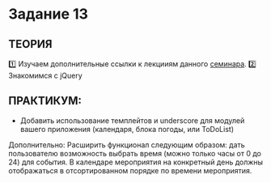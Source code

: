# Задание 13
## ТЕОРИЯ

:one: Изучаем дополнительные ссылки к лекцииям данного [семинара](https://github.com/LisKorzun/learning-js__from-scratch-to-expert/blob/master/seminar_13/README.md).
:two: Знакомимся с jQuery

## ПРАКТИКУМ:

* Добавить использование темплейтов и underscore для  модулей вашего приложения (календаря, блока погоды, или ToDoList)

Дополнительно:
Расширить функционал следующим образом: дать пользователю возможность выбрать время (можно только часы от 0 до 24) для события. В календаре мероприятия на конкретный день должны отображаться в отсортированном порядке по времени мероприятия.
